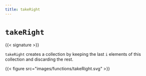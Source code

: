 ```yaml
---
title: takeRight
---
```


# `takeRight`

{{< signature >}}

`takeRight` creates a collection by keeping the last `i` elements of this collection and discarding the rest.

{{< figure src="images/functions/takeRight.svg" >}}

